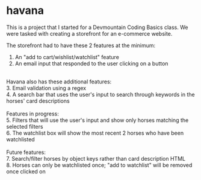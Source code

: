 # havana
This is a project that I started for a Devmountain Coding Basics class. We were tasked with creating a storefront for an e-commerce website.<br>

The storefront had to have these 2 features at the minimum:<br>
1. An "add to cart/wishlist/watchlist" feature<br>
2. An email input that responded to the user clicking on a button<br>
<br>
Havana also has these additional features:<br>
3. Email validation using a regex<br>
4. A search bar that uses the user's input to search through keywords in the horses' card descriptions<br>
<br>
Features in progress:<br>
5. Filters that will use the user's input and show only horses matching the selected filters<br>
6. The watchlist box will show the most recent 2 horses who have been watchlisted<br>
<br>
Future features:<br>
7. Search/filter horses by object keys rather than card description HTML<br>
8. Horses can only be watchlisted once; "add to watchlist" will be removed once clicked on<br>
